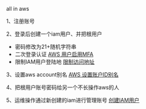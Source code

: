 all in aws



1、注册账号

2、登录后创建一个iam用户、并把根用户

* 密码修改为21+随机字符串
* 二次登录认证  [AWS 用户启用MFA](aws-mfa.md)
* 限制IAM用户登陆地  [限制访问地址](aws-allow-ip.md)

3、设置aws account别名 [AWS 设置账户ID别名](aws-account-alias.md)

4、把根用户账号密码给另一个不长操作aws的人

5、运维操作通过新创建的iam进行管理账号  [创建IAM用户](aws-iam-user.md)

